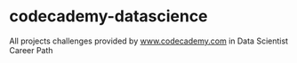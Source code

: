 # codecademy-datascience
All projects challenges provided by www.codecademy.com in Data Scientist Career Path
